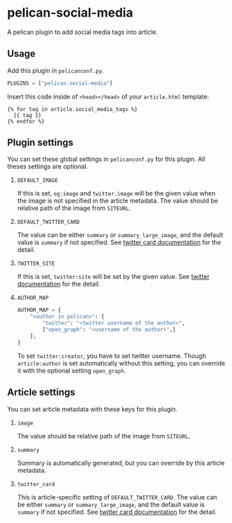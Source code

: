 # pelican-social-media
A pelican plugin to add social media tags into article.

## Usage
Add this plugin in `pelicanconf.py`.
```python
PLUGINS = ["pelican-social-media"]
```

Insert this code inside of `<head></head>` of your `article.html` template:
```
{% for tag in article.social_media_tags %}
  {{ tag }}
{% endfor %}
```

## Plugin settings
You can set these global settings in `pelicanconf.py` for this plugin. All theses settings are optional.

1.  `DEFAULT_IMAGE`

    If this is set, `og:image` and `twitter.image` will be the given value when the image is not specified in the article metadata. The value should be relative path of the image from `SITEURL`.
2.  `DEFAULT_TWITTER_CARD`

    The value can be either `summary` or `summary_large_image`, and the default value is `summary` if not specified. See [twitter card documentation](https://dev.twitter.com/cards/types) for the detail.
3.  `TWITTER_SITE`

    If this is set, `twitter:site` will be set by the given value. See [twitter documentation](https://dev.twitter.com/cards/markup) for the detail.
4.  `AUTHOR_MAP`

    ```python
    AUTHOR_MAP = {
        "<author in pelican>": {
            "twitter": "<twitter username of the author>",
            ["open_graph": "<username of the author>",]
        },
    }
    ```
    To set `twitter:creator`, you have to set twitter username. Though `article:author` is set automatically without this setting, you can override it with the optional setting `open_graph`.

## Article settings
You can set article metadata with these keys for this plugin.

1.  `image`

    The value should be relative path of the image from `SITEURL`.
2.  `summary`

    Summary is automatically generated, but you can override by this article metadata.
3.  `twitter_card`

    This is article-specific setting of `DEFAULT_TWITTER_CARD`. The value can be either `summary` or `summary_large_image`, and the default value is `summary` if not specified. See [twitter card documentation](https://dev.twitter.com/cards/types) for the detail.
